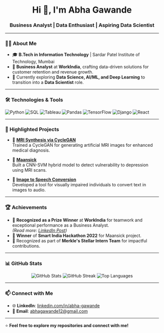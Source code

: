 <!-- Profile Header -->
<h1 align="center">Hi 👋, I'm Abha Gawande</h1>
<h3 align="center">Business Analyst | Data Enthusiast | Aspiring Data Scientist</h3>

<!--
<p align="center">
  <img src="https://img.shields.io/github/followers/abha0012?label=Followers&style=social" alt="GitHub Followers" />
  <img src="https://img.shields.io/github/stars/abha0012?label=Stars&style=social" alt="GitHub Stars" />
</p>
-->
---

### 👩‍💻 **About Me**
- 🎓 **B.Tech in Information Technology** | Sardar Patel Institute of Technology, Mumbai  
- 💼 **Business Analyst** at **WorkIndia**, crafting data-driven solutions for customer retention and revenue growth.  
- 🌱 Currently exploring **Data Science, AI/ML, and Deep Learning** to transition into a **Data Scientist** role.  
<!-- - 🔭 Aspiring to lead strategic projects that make impactful decisions based on data. -->

---

### 🛠️ **Technologies & Tools**
![Python](https://img.shields.io/badge/Python-3670A0?style=for-the-badge&logo=python&logoColor=white)
![SQL](https://img.shields.io/badge/SQL-02569B?style=for-the-badge&logo=postgresql&logoColor=white)
![Tableau](https://img.shields.io/badge/Tableau-E97627?style=for-the-badge&logo=tableau&logoColor=white)
![Pandas](https://img.shields.io/badge/Pandas-130654?style=for-the-badge&logo=pandas&logoColor=white)
![TensorFlow](https://img.shields.io/badge/TensorFlow-FF6F00?style=for-the-badge&logo=tensorflow&logoColor=white)
![Django](https://img.shields.io/badge/Django-092E20?style=for-the-badge&logo=django&logoColor=white)
![React](https://img.shields.io/badge/React-61DAFB?style=for-the-badge&logo=react&logoColor=black)

---

### 📂 **Highlighted Projects**
- 🧠 **[MRI Synthesis via CycleGAN](https://github.com/abha0012/MajorProject_MRI_StyleTransfer)**  
  Trained a CycleGAN for generating artificial MRI images for enhanced medical diagnosis.

- 🧘 **[Maansick](https://github.com/abha0012/MaanSick)**  
  Built a CNN-SVM hybrid model to detect vulnerability to depression using MRI scans.

- 📖 **[Image to Speech Conversion](https://github.com/abha0012/Mini_Project-Image-to-speech-Model)**  
  Developed a tool for visually impaired individuals to convert text in images to audio.

---

### 🏆 **Achievements**
- 🏅 **Recognized as a Prize Winner** at **WorkIndia** for teamwork and exceptional performance as a Business Analyst.  
  *(Read more: [LinkedIn Post](https://www.linkedin.com/posts/abhagawande_appreciation-businessanalyst-teamwork-activity-7266443303615631360-7D17))*  
- 🥇 **Winner** of **Smart India Hackathon 2022** for Maansick project.  
- 🌟 Recognized as part of **Merkle's Stellar Intern Team** for impactful contributions.

---

### 📊 **GitHub Stats**
<p align="center">
  <img src="https://github-readme-stats.vercel.app/api?username=abha0012&show_icons=true&theme=radical" alt="GitHub Stats" />
  <img src="https://github-readme-streak-stats.herokuapp.com/?user=abha0012&theme=radical" alt="GitHub Streak" />
  <img src="https://github-readme-stats.vercel.app/api/top-langs/?username=abha0012&layout=compact&theme=radical" alt="Top Languages" />
</p>

---

### 📫 **Connect with Me**
- 🌐 **LinkedIn**: [linkedin.com/in/abha-gawande](https://www.linkedin.com/in/abha-gawande/)  
- 📧 **Email**: [abhagawande12@gmail.com](mailto:abhagawande12@gmail.com)

---

⭐️ **Feel free to explore my repositories and connect with me!**
